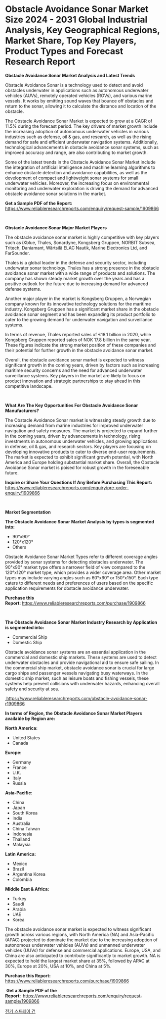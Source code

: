 <p><h1>Obstacle Avoidance Sonar Market Size 2024 - 2031 Global Industrial Analysis, Key Geographical Regions, Market Share, Top Key Players, Product Types and Forecast Research Report</h1></p><p><strong>Obstacle Avoidance Sonar Market Analysis and Latest Trends</strong></p>
<p><p>Obstacle Avoidance Sonar is a technology used to detect and avoid obstacles underwater in applications such as autonomous underwater vehicles (AUVs), remotely operated vehicles (ROVs), and various marine vessels. It works by emitting sound waves that bounce off obstacles and return to the sonar, allowing it to calculate the distance and location of the obstacle.</p><p>The Obstacle Avoidance Sonar Market is expected to grow at a CAGR of 11.5% during the forecast period. The key drivers of market growth include the increasing adoption of autonomous underwater vehicles in various industries such as defense, oil & gas, and research, as well as the rising demand for safe and efficient underwater navigation systems. Additionally, technological advancements in obstacle avoidance sonar systems, such as improved accuracy and range, are also contributing to market growth.</p><p>Some of the latest trends in the Obstacle Avoidance Sonar Market include the integration of artificial intelligence and machine learning algorithms to enhance obstacle detection and avoidance capabilities, as well as the development of compact and lightweight sonar systems for small underwater vehicles. Moreover, the increasing focus on environmental monitoring and underwater exploration is driving the demand for advanced obstacle avoidance sonar solutions in the market.</p></p>
<p><strong>Get a Sample PDF of the Report:&nbsp;</strong> <a href="https://www.reliableresearchreports.com/enquiry/request-sample/1909866">https://www.reliableresearchreports.com/enquiry/request-sample/1909866</a></p>
<p>&nbsp;</p>
<p><strong>Obstacle Avoidance Sonar Major Market Players</strong></p>
<p><p>The obstacle avoidance sonar market is highly competitive with key players such as iXblue, Thales, Sonardyne, Kongsberg Gruppen, NORBIT Subsea, Tritech, Daniamant, Wärtsilä ELAC Nautik, Marine Electronics Ltd, and FarSounder. </p><p>Thales is a global leader in the defense and security sector, including underwater sonar technology. Thales has a strong presence in the obstacle avoidance sonar market with a wide range of products and solutions. The company has shown steady market growth over the years and has a positive outlook for the future due to increasing demand for advanced defense systems.</p><p>Another major player in the market is Kongsberg Gruppen, a Norwegian company known for its innovative technology solutions for the maritime industry. Kongsberg Gruppen has a significant market share in the obstacle avoidance sonar segment and has been expanding its product portfolio to cater to the growing demand for underwater navigation and surveillance systems.</p><p>In terms of revenue, Thales reported sales of €18.1 billion in 2020, while Kongsberg Gruppen reported sales of NOK 17.8 billion in the same year. These figures indicate the strong market position of these companies and their potential for further growth in the obstacle avoidance sonar market.</p><p>Overall, the obstacle avoidance sonar market is expected to witness significant growth in the coming years, driven by factors such as increasing maritime security concerns and the need for advanced underwater surveillance systems. Key players in the market are likely to focus on product innovation and strategic partnerships to stay ahead in this competitive landscape.</p></p>
<p>&nbsp;</p>
<p><strong>What Are The Key Opportunities For Obstacle Avoidance Sonar Manufacturers?</strong></p>
<p><p>The Obstacle Avoidance Sonar market is witnessing steady growth due to increasing demand from marine industries for improved underwater navigation and safety measures. The market is projected to expand further in the coming years, driven by advancements in technology, rising investments in autonomous underwater vehicles, and growing applications in defense, oil & gas, and research sectors. Key players are focusing on developing innovative products to cater to diverse end-user requirements. The market is expected to exhibit significant growth potential, with North America and Europe holding substantial market share. Overall, the Obstacle Avoidance Sonar market is poised for robust growth in the foreseeable future.</p></p>
<p><strong>Inquire or Share Your Questions If Any Before Purchasing This Report:</strong> <a href="https://www.reliableresearchreports.com/enquiry/pre-order-enquiry/1909866">https://www.reliableresearchreports.com/enquiry/pre-order-enquiry/1909866</a></p>
<p>&nbsp;</p>
<p><strong>Market Segmentation</strong></p>
<p><strong>The Obstacle Avoidance Sonar Market Analysis by types is segmented into:</strong></p>
<p><ul><li>90°x90°</li><li>120°x120°</li><li>Others</li></ul></p>
<p><p>Obstacle Avoidance Sonar Market Types refer to different coverage angles provided by sonar systems for detecting obstacles underwater. The 90°x90° market type offers a narrower field of view compared to the 120°x120° market type, which provides a wider coverage area. Other market types may include varying angles such as 60°x60° or 150°x150°. Each type caters to different needs and preferences of users based on the specific application requirements for obstacle avoidance underwater.</p></p>
<p><strong>Purchase this Report:&nbsp;</strong><a href="https://www.reliableresearchreports.com/purchase/1909866">https://www.reliableresearchreports.com/purchase/1909866</a></p>
<p>&nbsp;</p>
<p><strong>The Obstacle Avoidance Sonar Market Industry Research by Application is segmented into:</strong></p>
<p><ul><li>Commercial Ship</li><li>Domestic Ship</li></ul></p>
<p><p>Obstacle avoidance sonar systems are an essential application in the commercial and domestic ship markets. These systems are used to detect underwater obstacles and provide navigational aid to ensure safe sailing. In the commercial ship market, obstacle avoidance sonar is crucial for large cargo ships and passenger vessels navigating busy waterways. In the domestic ship market, such as leisure boats and fishing vessels, these systems help prevent collisions with underwater hazards, enhancing overall safety and security at sea.</p></p>
<p><a href="https://www.reliableresearchreports.com/obstacle-avoidance-sonar-r1909866">&nbsp;https://www.reliableresearchreports.com/obstacle-avoidance-sonar-r1909866</a></p>
<p><strong>In terms of Region, the Obstacle Avoidance Sonar Market Players available by Region are:</strong></p>
<p>
    <p> <strong> North America: </strong>
        <ul>
            <li>United States</li>
            <li>Canada</li>
        </ul>
        </p> 
    <p> <strong> Europe: </strong>
        <ul>
            <li>Germany</li>
            <li>France</li>
            <li>U.K.</li>
            <li>Italy</li>
            <li>Russia</li>
        </ul>
        </p> 
    <p> <strong> Asia-Pacific: </strong>
        <ul>
            <li>China</li>
            <li>Japan</li>
            <li>South Korea</li>
            <li>India</li>
            <li>Australia</li>
            <li>China Taiwan</li>
            <li>Indonesia</li>
            <li>Thailand</li>
            <li>Malaysia</li>
        </ul>
        </p> 
    <p> <strong> Latin America: </strong>
        <ul>
            <li>Mexico</li>
            <li>Brazil</li>
            <li>Argentina Korea</li>
            <li>Colombia</li>
        </ul>
        </p> 
    <p> <strong> Middle East & Africa: </strong>
        <ul>
            <li>Turkey</li>
            <li>Saudi</li>
            <li>Arabia</li>
            <li>UAE</li>
            <li>Korea</li>
        </ul>
    </p>
    </p>
<p><p>The obstacle avoidance sonar market is expected to witness significant growth across various regions, with North America (NA) and Asia-Pacific (APAC) projected to dominate the market due to the increasing adoption of autonomous underwater vehicles (AUVs) and unmanned underwater vehicles (UUVs) for defense and commercial applications. Europe, USA, and China are also anticipated to contribute significantly to market growth. NA is expected to hold the largest market share at 35%, followed by APAC at 30%, Europe at 20%, USA at 10%, and China at 5%.</p></p>
<p><strong>Purchase this Report: </strong><a href="https://www.reliableresearchreports.com/purchase/1909866">https://www.reliableresearchreports.com/purchase/1909866</a></p>
<p>&nbsp;<strong>Get a Sample PDF of the Report:&nbsp;&nbsp;</strong><a href="https://www.reliableresearchreports.com/enquiry/request-sample/1909866">https://www.reliableresearchreports.com/enquiry/request-sample/1909866</a></p>
<p><strong></strong></p>
<p><p><a href="https://github.com/oajzkywllm460/Market-Research-Report-List-1/blob/main/356150830351.md">전기 스프레이 건</a></p></p>